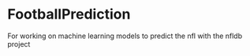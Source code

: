 # FootballPrediction
For working on machine learning models to predict the nfl with the nfldb project
